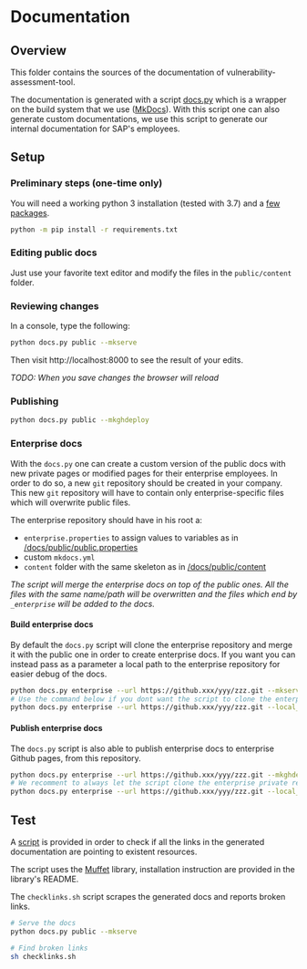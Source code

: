 # Documentation

## Overview

This folder contains the sources of the documentation of vulnerability-assessment-tool.

The documentation is generated with a script [docs.py](./docs.py) which is a wrapper on the build system that we use ([MkDocs](./mkdocs.yml)). With this script one can also generate custom documentations, we use this script to generate our internal documentation for SAP's employees.

## Setup

### Preliminary steps (one-time only)

You will need a working python 3 installation (tested with 3.7) and a [few packages](./requirements.txt).

```sh
python -m pip install -r requirements.txt
```

### Editing public docs

Just use your favorite text editor and modify the files in the `public/content` folder.

### Reviewing changes

In a console, type the following:

```sh
python docs.py public --mkserve
```

Then visit http://localhost:8000 to see the result of your edits.

_TODO: When you save changes the browser will reload_

### Publishing

```sh
python docs.py public --mkghdeploy
```

### Enterprise docs

With the `docs.py` one can create a custom version of the public docs with new private pages or modified pages for their enterprise employees. In order to do so, a new `git` repository should be created in your company. This new `git` repository will have to contain only enterprise-specific files which will overwrite public files.

The enterprise repository should have in his root a:

- `enterprise.properties` to assign values to variables as in [/docs/public/public.properties](./public.properties)
- custom `mkdocs.yml`
- `content` folder with the same skeleton as in [/docs/public/content](./public/content)

_The script will merge the enterprise docs on top of the public ones. All the files with the same name/path will be overwritten and the files which end by `_enterprise` will be added to the docs._

#### Build enterprise docs

By default the `docs.py` script will clone the enterprise repository and merge it with the public one in order to create enterprise docs. If you want you can instead pass as a parameter a local path to the enterprise repository for easier debug of the docs.

```sh
python docs.py enterprise --url https://github.xxx/yyy/zzz.git --mkserve
# Use the command below if you dont want the script to clone the enterprise repo. Be sure to have the enterprise repo up to date
python docs.py enterprise --url https://github.xxx/yyy/zzz.git --local_repo ../../zzz --mkserve
```

#### Publish enterprise docs

The `docs.py` script is also able to publish enterprise docs to enterprise Github pages, from this repository.

```sh
python docs.py enterprise --url https://github.xxx/yyy/zzz.git --mkghdeploy
# We recomment to always let the script clone the enterprise private repository instead of linking to a local directory
python docs.py enterprise --url https://github.xxx/yyy/zzz.git --local_repo ../../zzz --mkghdeploy
```

## Test

A [script](./checklinks.sh) is provided in order to check if all the links in the generated documentation are pointing to existent resources.

The script uses the [Muffet](https://github.com/raviqqe/muffet) library, installation instruction are provided in the library's README.

The `checklinks.sh` script scrapes the generated docs and reports broken links.

```sh
# Serve the docs
python docs.py public --mkserve
```

```sh
# Find broken links
sh checklinks.sh
```
